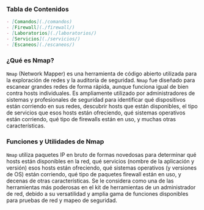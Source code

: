 ### Tabla de Contenidos

```markdown
- [Comandos](./comandos)
- [Firewall](./firewall/)
- [Laboratorios](./laboratorios/)
- [Servicios](./servicios/)
- [Escaneos](./escaneos/)
```

### ¿Qué es Nmap?

`Nmap` (Network Mapper) es una herramienta de código abierto utilizada para la exploración de redes y la auditoría de seguridad. `Nmap` fue diseñado para escanear grandes redes de forma rápida, aunque funciona igual de bien contra hosts individuales. Es ampliamente utilizado por administradores de sistemas y profesionales de seguridad para identificar qué dispositivos están corriendo en sus redes, descubrir hosts que están disponibles, el tipo de servicios que esos hosts están ofreciendo, qué sistemas operativos están corriendo, qué tipo de firewalls están en uso, y muchas otras características.

### Funciones y Utilidades de Nmap

`Nmap` utiliza paquetes IP en bruto de formas novedosas para determinar qué hosts están disponibles en la red, qué servicios (nombre de la aplicación y versión) esos hosts están ofreciendo, qué sistemas operativos (y versiones de OS) están corriendo, qué tipo de paquetes firewall están en uso, y decenas de otras características. Se le considera como una de las herramientas más poderosas en el kit de herramientas de un administrador de red, debido a su versatilidad y amplia gama de funciones disponibles para pruebas de red y mapeo de seguridad.
